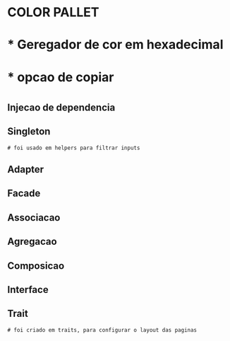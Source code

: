 
#
#
#
#	COLOR PALLET
#
#
#	* Geregador de cor em hexadecimal
#
#	* opcao de copiar
#
#


## Injecao de dependencia


## Singleton

	# foi usado em helpers para filtrar inputs


## Adapter


## Facade


## Associacao


## Agregacao


## Composicao


## Interface


## Trait
	
	# foi criado em traits, para configurar o layout das paginas















